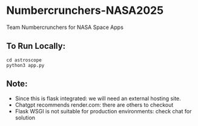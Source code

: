 # Numbercrunchers-NASA2025
Team Numbercrunchers for NASA Space Apps


## To Run Locally:
``
cd astroscope
``<br>
``
python3 app.py
``

## Note:
- Since this is flask integrated: we will need an external hosting site.
- Chatgpt recommends render.com: there are others to checkout
- Flask WSGI is not suitable for production environments: check chat for solution 
